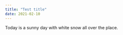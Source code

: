 ```yaml
---
title: "Test title"
date: 2021-02-10
---
```


Today is a sunny day with white snow all over the place.
